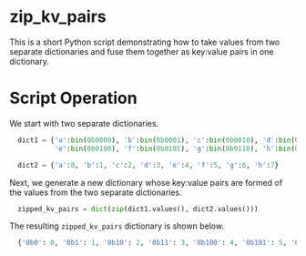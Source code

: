 # zip_kv_pairs

This is a short Python script demonstrating how to take values from two separate dictionaries and fuse them together as key:value pairs in one dictionary.

# Script Operation

We start with two separate dictionaries.
```python
  dict1 = {'a':bin(0b0000), 'b':bin(0b0001), 'c':bin(0b0010), 'd':bin(0b0011), 
           'e':bin(0b0100), 'f':bin(0b0101), 'g':bin(0b0110), 'h':bin(0b0111)}

  dict2 = {'a':0, 'b':1, 'c':2, 'd':3, 'e':4, 'f':5, 'g':6, 'h':7}
```
Next, we generate a new dictionary whose key:value pairs are formed of the values from the two separate dictionaries.
```python
  zipped_kv_pairs = dict(zip(dict1.values(), dict2.values()))
```
The resulting `zipped_kv_pairs` dictionary is shown below.
```python
  {'0b0': 0, '0b1': 1, '0b10': 2, '0b11': 3, '0b100': 4, '0b101': 5, '0b110': 6, '0b111': 7}
```

